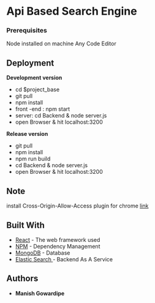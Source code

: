 # Api Based Search Engine

### Prerequisites
Node installed on machine
Any Code Editor

## Deployment

**Development version**
* cd $project_base
* git pull
* npm install
* front -end : npm start  
* server: cd Backend & node server.js 
* open Browser  & hit localhost:3200


**Release version**
* git pull
* npm install
* npm run build
* cd Backend & node server.js 
* open Browser  & hit localhost:3200

## Note
install Cross-Origin-Allow-Access plugin for chrome 
[link](https://chrome.google.com/webstore/detail/allow-control-allow-origi/nlfbmbojpeacfghkpbjhddihlkkiljbi)

## Built With

* [React](https://reactjs.org/) - The web framework used
* [NPM](https://www.npmjs.com/) - Dependency Management
* [MongoDB](https://www.mongodb.com/) -  Database
* [Elastic Search ](https://www.elastic.co/) - Backend As A Service




## Authors
* **Manish Gowardipe**
